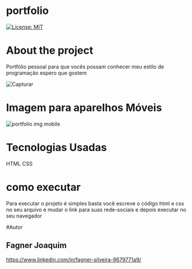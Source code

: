 # portfolio

[![License: MIT](https://img.shields.io/badge/License-MIT-yellow.svg)](https://opensource.org/licenses/MIT)

# About the project
 Portfólio pessoal para que vocês possam conhecer meu estilo de programação espero que gostem


![Capturar](https://user-images.githubusercontent.com/82983857/144362317-fa9e213e-bc1f-4703-9801-66f10933b0d3.PNG)

# Imagem para aparelhos Móveis 

 ![portfolio img mobile](https://user-images.githubusercontent.com/82983857/144460085-26fd3f26-4a10-4f14-99b3-6333a17cea88.PNG)

# Tecnologias Usadas 

HTML
CSS

# como executar

 Para executar o projeto é simples basta você escreve o código html e css no seu arquivo 
e mudar o link para suas rede-sociais e depois executar no seu navegador 

#Autor

## Fagner Joaquim

https://www.linkedin.com/in/fagner-silveira-9679771a9/
